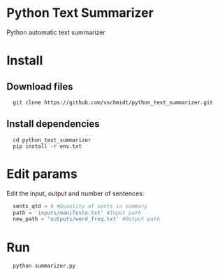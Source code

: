 # Python Text Summarizer

Python automatic text summarizer

# Install
## Download files 

```console
  git clone https://github.com/vschmidt/python_text_summarizer.git
```

## Install dependencies
```console
  cd python_text_summarizer
  pip install -r env.txt
```

# Edit params
Edit the input, output and number of sentences:

```python
  sents_qtd = 4 #Quantity of sents in summary 
  path = 'inputs/manifesto.txt' #Input path
  new_path = 'outputs/word_freq.txt' #Output path
```

# Run
```console
  python summarizer.py
```
